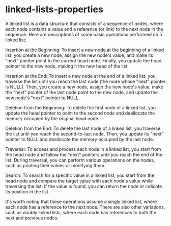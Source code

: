 # linked-lists-properties
A linked list is a data structure that consists of a sequence of nodes, where each node contains a value and a reference (or link) to the next node in the sequence. Here are descriptions of some basic operations performed on a linked list:

Insertion at the Beginning:
To insert a new node at the beginning of a linked list, you create a new node, assign the new node's value, and make its "next" pointer point to the current head node. Finally, you update the head pointer to the new node, making it the new head of the list.

Insertion at the End:
To insert a new node at the end of a linked list, you traverse the list until you reach the last node (the node whose "next" pointer is NULL). Then, you create a new node, assign the new node's value, make the "next" pointer of the last node point to the new node, and update the new node's "next" pointer to NULL.

Deletion from the Beginning:
To delete the first node of a linked list, you update the head pointer to point to the second node and deallocate the memory occupied by the original head node.

Deletion from the End:
To delete the last node of a linked list, you traverse the list until you reach the second-to-last node. Then, you update its "next" pointer to NULL and deallocate the memory occupied by the last node.

Traversal:
To access and process each node in a linked list, you start from the head node and follow the "next" pointers until you reach the end of the list. During traversal, you can perform various operations on the nodes, such as printing their values or modifying them.

Search:
To search for a specific value in a linked list, you start from the head node and compare the target value with each node's value while traversing the list. If the value is found, you can return the node or indicate its position in the list.

It's worth noting that these operations assume a singly linked list, where each node has a reference to the next node. There are also other variations, such as doubly linked lists, where each node has references to both the next and previous nodes.






